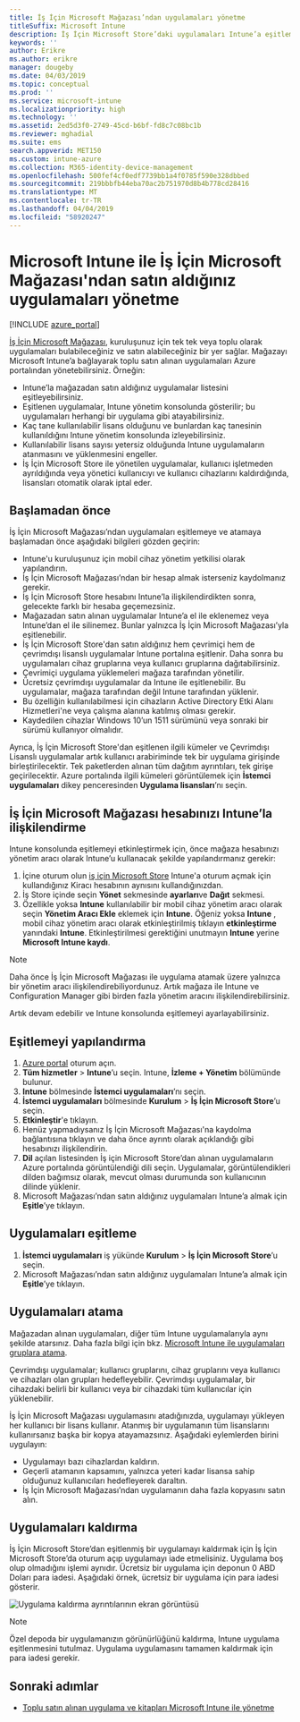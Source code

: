 ```yaml
---
title: İş İçin Microsoft Mağazası’ndan uygulamaları yönetme
titleSuffix: Microsoft Intune
description: İş İçin Microsoft Store’daki uygulamaları Intune’a eşitlemeyi, sonra da bu uygulamaları atamayı ve izlemeyi öğrenin.
keywords: ''
author: Erikre
ms.author: erikre
manager: dougeby
ms.date: 04/03/2019
ms.topic: conceptual
ms.prod: ''
ms.service: microsoft-intune
ms.localizationpriority: high
ms.technology: ''
ms.assetid: 2ed5d3f0-2749-45cd-b6bf-fd8c7c08bc1b
ms.reviewer: mghadial
ms.suite: ems
search.appverid: MET150
ms.custom: intune-azure
ms.collection: M365-identity-device-management
ms.openlocfilehash: 500fef4cf0edf7739bb1a4f0785f590e328dbbed
ms.sourcegitcommit: 219bbbfb44eba70ac2b751970d8b4b778cd28416
ms.translationtype: MT
ms.contentlocale: tr-TR
ms.lasthandoff: 04/04/2019
ms.locfileid: "58920247"
---
```

# <a name="how-to-manage-apps-you-purchased-from-the-microsoft-store-for-business-with-microsoft-intune"></a>Microsoft Intune ile İş İçin Microsoft Mağazası'ndan satın aldığınız uygulamaları yönetme

[!INCLUDE [azure_portal](./includes/azure_portal.md)]

[İş İçin Microsoft Mağazası](https://www.microsoft.com/business-store), kuruluşunuz için tek tek veya toplu olarak uygulamaları bulabileceğiniz ve satın alabileceğiniz bir yer sağlar. Mağazayı Microsoft Intune’a bağlayarak toplu satın alınan uygulamaları Azure portalından yönetebilirsiniz. Örneğin:
* Intune’la mağazadan satın aldığınız uygulamalar listesini eşitleyebilirsiniz.
* Eşitlenen uygulamalar, Intune yönetim konsolunda gösterilir; bu uygulamaları herhangi bir uygulama gibi atayabilirsiniz.
* Kaç tane kullanılabilir lisans olduğunu ve bunlardan kaç tanesinin kullanıldığını Intune yönetim konsolunda izleyebilirsiniz.
* Kullanılabilir lisans sayısı yetersiz olduğunda Intune uygulamaların atanmasını ve yüklenmesini engeller.
* İş İçin Microsoft Store ile yönetilen uygulamalar, kullanıcı işletmeden ayrıldığında veya yönetici kullanıcıyı ve kullanıcı cihazlarını kaldırdığında, lisansları otomatik olarak iptal eder.

## <a name="before-you-start"></a>Başlamadan önce

İş İçin Microsoft Mağazası’ndan uygulamaları eşitlemeye ve atamaya başlamadan önce aşağıdaki bilgileri gözden geçirin:

- Intune'u kuruluşunuz için mobil cihaz yönetim yetkilisi olarak yapılandırın.
- İş İçin Microsoft Mağazası’ndan bir hesap almak isterseniz kaydolmanız gerekir.
- İş İçin Microsoft Store hesabını Intune’la ilişkilendirdikten sonra, gelecekte farklı bir hesaba geçemezsiniz.
- Mağazadan satın alınan uygulamalar Intune’a el ile eklenemez veya Intune’dan el ile silinemez. Bunlar yalnızca İş İçin Microsoft Mağazası’yla eşitlenebilir.
- İş İçin Microsoft Store'dan satın aldığınız hem çevrimiçi hem de çevrimdışı lisanslı uygulamalar Intune portalına eşitlenir. Daha sonra bu uygulamaları cihaz gruplarına veya kullanıcı gruplarına dağıtabilirsiniz. 
- Çevrimiçi uygulama yüklemeleri mağaza tarafından yönetilir.
- Ücretsiz çevrimdışı uygulamalar da Intune ile eşitlenebilir. Bu uygulamalar, mağaza tarafından değil Intune tarafından yüklenir.
- Bu özelliğin kullanılabilmesi için cihazların Active Directory Etki Alanı Hizmetleri'ne veya çalışma alanına katılmış olması gerekir.
- Kaydedilen cihazlar Windows 10’un 1511 sürümünü veya sonraki bir sürümü kullanıyor olmalıdır.

Ayrıca, İş İçin Microsoft Store'dan eşitlenen ilgili kümeler ve Çevrimdışı Lisanslı uygulamalar artık kullanıcı arabiriminde tek bir uygulama girişinde birleştirilecektir. Tek paketlerden alınan tüm dağıtım ayrıntıları, tek girişe geçirilecektir. Azure portalında ilgili kümeleri görüntülemek için **İstemci uygulamaları** dikey penceresinden **Uygulama lisansları**’nı seçin.

## <a name="associate-your-microsoft-store-for-business-account-with-intune"></a>İş İçin Microsoft Mağazası hesabınızı Intune’la ilişkilendirme
Intune konsolunda eşitlemeyi etkinleştirmek için, önce mağaza hesabınızı yönetim aracı olarak Intune’u kullanacak şekilde yapılandırmanız gerekir:
1. İçine oturum olun [iş için Microsoft Store](https://www.microsoft.com/business-store) Intune'a oturum açmak için kullandığınız Kiracı hesabının aynısını kullandığınızdan.
2. İş Store içinde seçin **Yönet** sekmesinde **ayarları**ve **Dağıt** sekmesi.
3. Özellikle yoksa **Intune** kullanılabilir bir mobil cihaz yönetim aracı olarak seçin **Yönetim Aracı Ekle** eklemek için **Intune**. Öğeniz yoksa **Intune** , mobil cihaz yönetim aracı olarak etkinleştirilmiş tıklayın **etkinleştirme** yanındaki **Intune**. Etkinleştirilmesi gerektiğini unutmayın **Intune** yerine **Microsoft Intune kaydı**.

> [!NOTE]
> Daha önce İş İçin Microsoft Mağazası ile uygulama atamak üzere yalnızca bir yönetim aracı ilişkilendirebiliyordunuz. Artık mağaza ile Intune ve Configuration Manager gibi birden fazla yönetim aracını ilişkilendirebilirsiniz. 

Artık devam edebilir ve Intune konsolunda eşitlemeyi ayarlayabilirsiniz.

## <a name="configure-synchronization"></a>Eşitlemeyi yapılandırma

1. [Azure portal](https://portal.azure.com) oturum açın.
2. **Tüm hizmetler** > **Intune**’u seçin. Intune, **İzleme + Yönetim** bölümünde bulunur.
3. **Intune** bölmesinde **İstemci uygulamaları**’nı seçin.
1. **İstemci uygulamaları** bölmesinde **Kurulum** > **İş İçin Microsoft Store**’u seçin.
2. **Etkinleştir**'e tıklayın.
3. Henüz yapmadıysanız İş İçin Microsoft Mağazası'na kaydolma bağlantısına tıklayın ve daha önce ayrıntı olarak açıklandığı gibi hesabınızı ilişkilendirin.
5. **Dil** açılan listesinden İş için Microsoft Store’dan alınan uygulamaların Azure portalında görüntülendiği dili seçin. Uygulamalar, görüntülendikleri dilden bağımsız olarak, mevcut olması durumunda son kullanıcının dilinde yüklenir.
6. Microsoft Mağazası’ndan satın aldığınız uygulamaları Intune’a almak için **Eşitle**’ye tıklayın.

## <a name="synchronize-apps"></a>Uygulamaları eşitleme

1. **İstemci uygulamaları** iş yükünde **Kurulum** > **İş İçin Microsoft Store**’u seçin.
2. Microsoft Mağazası’ndan satın aldığınız uygulamaları Intune’a almak için **Eşitle**’ye tıklayın.

## <a name="assign-apps"></a>Uygulamaları atama

Mağazadan alınan uygulamaları, diğer tüm Intune uygulamalarıyla aynı şekilde atarsınız. Daha fazla bilgi için bkz. [Microsoft Intune ile uygulamaları gruplara atama](apps-deploy.md). 

Çevrimdışı uygulamalar; kullanıcı gruplarını, cihaz gruplarını veya kullanıcı ve cihazları olan grupları hedefleyebilir.
Çevrimdışı uygulamalar, bir cihazdaki belirli bir kullanıcı veya bir cihazdaki tüm kullanıcılar için yüklenebilir. 


İş İçin Microsoft Mağazası uygulamasını atadığınızda, uygulamayı yükleyen her kullanıcı bir lisans kullanır. Atanmış bir uygulamanın tüm lisanslarını kullanırsanız başka bir kopya atayamazsınız. Aşağıdaki eylemlerden birini uygulayın:
* Uygulamayı bazı cihazlardan kaldırın.
* Geçerli atamanın kapsamını, yalnızca yeteri kadar lisansa sahip olduğunuz kullanıcıları hedefleyerek daraltın.
* İş İçin Microsoft Mağazası’ndan uygulamanın daha fazla kopyasını satın alın.

## <a name="remove-apps"></a>Uygulamaları kaldırma

İş İçin Microsoft Store’dan eşitlenmiş bir uygulamayı kaldırmak için İş İçin Microsoft Store’da oturum açıp uygulamayı iade etmelisiniz. Uygulama boş olup olmadığını işlemi aynıdır. Ücretsiz bir uygulama için deponun 0 ABD Doları para iadesi. Aşağıdaki örnek, ücretsiz bir uygulama için para iadesi gösterir. 

![Uygulama kaldırma ayrıntılarının ekran görüntüsü](./media/microsoft-store-for-business-01.png)

> [!NOTE]
> Özel depoda bir uygulamanızın görünürlüğünü kaldırma, Intune uygulama eşitlenmesini tutulmaz. Uygulama uygulamasını tamamen kaldırmak için para iadesi gerekir.

## <a name="next-steps"></a>Sonraki adımlar

- [Toplu satın alınan uygulama ve kitapları Microsoft Intune ile yönetme](vpp-apps.md)
